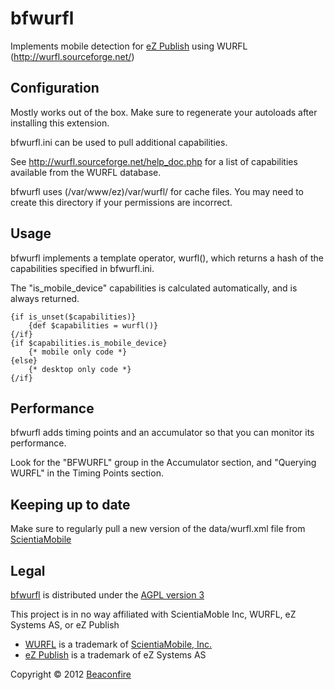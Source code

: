 bfwurfl
=======

Implements mobile detection for [eZ Publish](https://github.com/ezsystems/ezpublish) using WURFL (http://wurfl.sourceforge.net/)

Configuration
-------------
	
Mostly works out of the box. Make sure to regenerate your autoloads after installing this extension.

bfwurfl.ini can be used to pull additional capabilities.

See http://wurfl.sourceforge.net/help_doc.php for a list of capabilities available from the WURFL database.

bfwurfl uses (/var/www/ez)/var/wurfl/ for cache files. You may need to create this directory if your permissions are incorrect.

Usage
-----

bfwurfl implements a template operator, wurfl(), which returns a hash of the capabilities specified in bfwurfl.ini.

The "is_mobile_device" capabilities is calculated automatically, and is always returned.

	{if is_unset($capabilities)}
		{def $capabilities = wurfl()}
	{/if}
	{if $capabilities.is_mobile_device}
		{* mobile only code *}
	{else}
		{* desktop only code *}
	{/if}


Performance
-----------
	
bfwurfl adds timing points and an accumulator so that you can monitor its performance.

Look for the "BFWURFL" group in the Accumulator section, and "Querying WURFL" in the Timing Points section.

Keeping up to date
------------------
Make sure to regularly pull a new version of the data/wurfl.xml file from [ScientiaMobile](http://wurfl.sourceforge.net/wurfl_download.php)

Legal
-----

[bfwurfl](https://github.com/pauljz/bfwurfl) is distributed under the [AGPL version 3](http://www.gnu.org/licenses/agpl-3.0.html)

This project is in no way affiliated with ScientiaMoble Inc, WURFL, eZ Systems AS, or eZ Publish

* [WURFL](http://wurfl.sourceforge.net/) is a trademark of [ScientiaMobile, Inc.](http://www.scientiamobile.com/)
* [eZ Publish](http://www.ez.no) is a trademark of eZ Systems AS

Copyright &copy; 2012 [Beaconfire](http://www.beaconfire.com/)